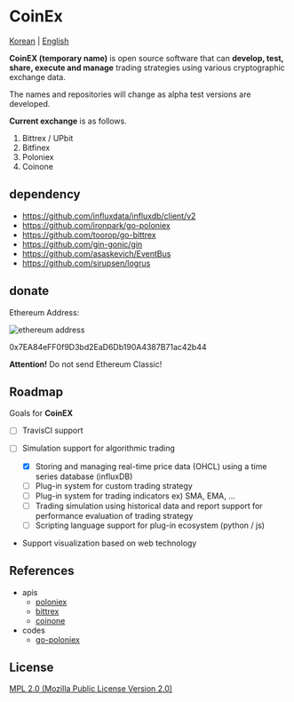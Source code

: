 # CoinEx
[Korean](https://github.com/IronPark/coinex/blob/master/README-KR.md) | [English](https://github.com/IronPark/coinex/blob/master/README.md)

**CoinEX (temporary name)** is open source software that can **develop, test, share, execute and manage** trading strategies using various cryptographic exchange data.

The names and repositories will change as alpha test versions are developed.

**Current exchange** is as follows.
1. Bittrex / UPbit
2. Bitfinex
3. Poloniex
4. Coinone


## dependency
 - https://github.com/influxdata/influxdb/client/v2
 - https://github.com/ironpark/go-poloniex
 - https://github.com/toorop/go-bittrex
 - https://github.com/gin-gonic/gin
 - https://github.com/asaskevich/EventBus
 - https://github.com/sirupsen/logrus


## donate
Ethereum Address:

![ethereum address](https://chart.googleapis.com/chart?cht=qr&chl=%200x7EA84eFF0f9D3bd2EaD6Db190A4387B71ac42b44&chs=300x300&choe=UTF-8&chld=L|2)

0x7EA84eFF0f9D3bd2EaD6Db190A4387B71ac42b44

**Attention!** Do not send Ethereum Classic!

## Roadmap
Goals for **CoinEX**

- [ ] TravisCI support

- [ ] Simulation support for algorithmic trading
  - [x] Storing and managing real-time price data (OHCL) using a time series database (influxDB)
  - [ ] Plug-in system for custom trading strategy
  - [ ] Plug-in system for trading indicators ex) SMA, EMA, ...
  - [ ] Trading simulation using historical data and report support for performance evaluation of trading strategy
  - [ ] Scripting language support for plug-in ecosystem (python / js)

- Support visualization based on web technology

## References
- apis
    - [poloniex](https://poloniex.com/support/api/)
    - [bittrex](https://bittrex.com/Home/Api)
    - [coinone](http://doc.coinone.co.kr)
- codes
    - [go-poloniex](https://github.com/jyap808/go-poloniex)

## License
[MPL 2.0 (Mozilla Public License Version 2.0)](https://www.mozilla.org/en-US/MPL/2.0/)